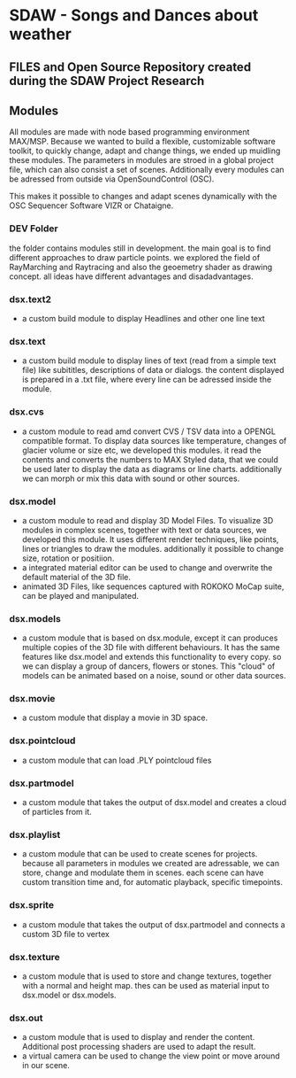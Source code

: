 # SDAW - Songs and Dances about weather
## FILES and Open Source Repository created during the SDAW Project Research

## Modules
All modules are made with node based programming environment MAX/MSP. Because we wanted to build a flexible, customizable software toolkit, to quickly change, adapt and change things, we ended up muidling these modules.
The parameters in modules are stroed in a global project file, which can also consist a set of scenes.
Additionally every modules can be adressed from outside via OpenSoundControl (OSC). 

This makes it possible to changes and adapt scenes dynamically with the OSC Sequencer Software VIZR or Chataigne.

### DEV Folder
the folder contains modules still in development. the main goal is to find different approaches to draw particle points. 
we explored the field of RayMarching and Raytracing and also the geoemetry shader as drawing concept.
all ideas have different advantages and disadadvantages.

### dsx.text2
- a custom build module to display Headlines and other one line text 

### dsx.text
- a custom build module to display lines of text (read from a simple text file) like subititles, descriptions of data or dialogs. the content displayed is prepared in a .txt file, where every line can be adressed inside the module.

### dsx.cvs
- a custom module to read amd convert CVS / TSV data into a OPENGL compatible format. To display data sources like temperature, changes of glacier volume or size etc, we developed this modules. it read the contents and converts the numbers to MAX Styled data, that we could be used later to display the data as diagrams or line charts. additionally we can morph or mix this data with sound or other sources.

### dsx.model
- a custom module to read and display 3D Model Files. To visualize 3D modules in complex scenes, together with text or data sources, we developed this module. It uses different render techniques, like points, lines or triangles to draw the modules. additionally it possible to change size, rotation or positiion. 
- a integrated material editor can be used to change and overwrite the default material of the 3D file.
- animated 3D Files, like sequences captured with ROKOKO MoCap suite, can be played and manipulated.

### dsx.models
- a custom module that is based on dsx.module, except it can produces multiple copies of the 3D file with different behaviours. It has the same features like dsx.model and extends this functionality to every copy. so we can display a group of dancers, flowers or stones. This "cloud" of models can be animated based on a noise, sound or other data sources. 

### dsx.movie
- a custom module that display a movie in 3D space.

### dsx.pointcloud
- a custom module that can load .PLY pointcloud files

### dsx.partmodel
- a custom module that takes the output of dsx.model and creates a cloud of particles from it.

### dsx.playlist
- a custom module that can be used to create scenes for projects. because all parameters in modules we created are adressable, we can store, change and modulate them in scenes. each scene can have custom transition time and, for automatic playback, specific timepoints. 

### dsx.sprite
- a custom module that takes the output of dsx.partmodel and connects a custom 3D file to vertex

### dsx.texture
- a custom module that is used to store and change textures, together with a normal and  height map. thes can be used as material input to dsx.model or dsx.models.   

### dsx.out
- a custom module that is used to display and render the content. Additional post processing shaders are used to adapt the result. 
- a virtual camera can be used to change the view point or move around in our scene.